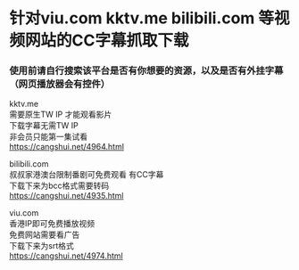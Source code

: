 # 针对viu.com kktv.me bilibili.com 等视频网站的CC字幕抓取下载
<h3>使用前请自行搜索该平台是否有你想要的资源，以及是否有外挂字幕（网页播放器会有控件）</h3>



kktv.me<br>
需要原生TW IP 才能观看影片<br>
下载字幕无需TW IP<br>
非会员只能第一集试看<br>
https://cangshui.net/4964.html<br>

bilibili.com<br>
叔叔家港澳台限制番剧可免费观看 有CC字幕<br>
下载下来为bcc格式需要转码<br>
https://cangshui.net/4935.html<br>

viu.com<br>
香港IP即可免费播放视频<br>
免费网站需要看广告<br>
下载下来为srt格式<br>
https://cangshui.net/4974.html<br>

